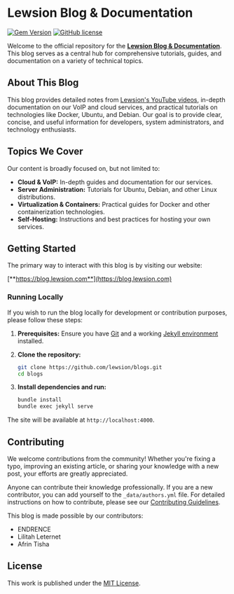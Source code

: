 # Lewsion Blog & Documentation

[![Gem Version](https://img.shields.io/gem/v/jekyll-theme-chirpy)][gem]
[![GitHub license](https://img.shields.io/github/license/cotes2020/chirpy-starter.svg?color=blue)][mit]

Welcome to the official repository for the **[Lewsion Blog & Documentation](https://blog.lewsion.com)**. This blog serves as a central hub for comprehensive tutorials, guides, and documentation on a variety of technical topics.

## About This Blog

This blog provides detailed notes from [Lewsion's YouTube videos](https://www.youtube.com/@lewsion), in-depth documentation on our VoIP and cloud services, and practical tutorials on technologies like Docker, Ubuntu, and Debian. Our goal is to provide clear, concise, and useful information for developers, system administrators, and technology enthusiasts.

## Topics We Cover

Our content is broadly focused on, but not limited to:

* **Cloud & VoIP:** In-depth guides and documentation for our services.
* **Server Administration:** Tutorials for Ubuntu, Debian, and other Linux distributions.
* **Virtualization & Containers:** Practical guides for Docker and other containerization technologies.
* **Self-Hosting:** Instructions and best practices for hosting your own services.

## Getting Started

The primary way to interact with this blog is by visiting our website:

[**https://blog.lewsion.com**](https://blog.lewsion.com)

### Running Locally

If you wish to run the blog locally for development or contribution purposes, please follow these steps:

1. **Prerequisites:** Ensure you have [Git](https://git-scm.com/) and a working [Jekyll environment](https://jekyllrb.com/docs/installation/) installed.

2. **Clone the repository:**

    ```bash
    git clone https://github.com/lewsion/blogs.git
    cd blogs
    ```

3. **Install dependencies and run:**

    ```bash
    bundle install
    bundle exec jekyll serve
    ```

The site will be available at `http://localhost:4000`.

## Contributing

We welcome contributions from the community! Whether you're fixing a typo, improving an existing article, or sharing your knowledge with a new post, your efforts are greatly appreciated.

Anyone can contribute their knowledge professionally. If you are a new contributor, you can add yourself to the `_data/authors.yml` file. For detailed instructions on how to contribute, please see our [Contributing Guidelines](CONTRIBUTING.md).

This blog is made possible by our contributors:

* ENDRENCE
* Lilitah Leternet
* Afrin Tisha

## License

This work is published under the [MIT License][mit].

[gem]: https://rubygems.org/gems/jekyll-theme-chirpy
[mit]: https://github.com/lewsion/blogs/blob/main/LICENSE
